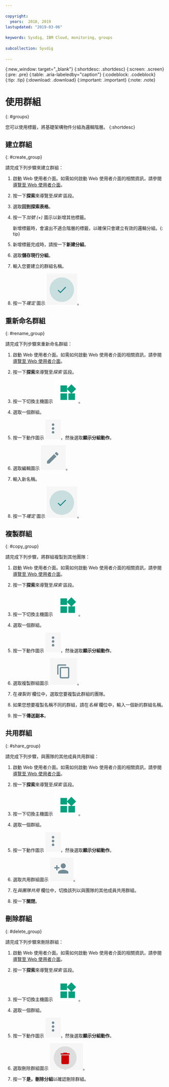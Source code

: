 ```yaml
---

copyright:
  years:  2018, 2019
lastupdated: "2019-03-06"

keywords: Sysdig, IBM Cloud, monitoring, groups

subcollection: Sysdig

---
```


{:new_window: target="_blank"}
{:shortdesc: .shortdesc}
{:screen: .screen}
{:pre: .pre}
{:table: .aria-labeledby="caption"}
{:codeblock: .codeblock}
{:tip: .tip}
{:download: .download}
{:important: .important}
{:note: .note}

# 使用群組
{: #groups}

您可以使用標籤，將基礎架構物件分組為邏輯階層。
{:shortdesc}

## 建立群組
{: #create_group}

請完成下列步驟來建立群組：

1. 啟動 Web 使用者介面。如需如何啟動 Web 使用者介面的相關資訊，請參閱[導覽至 Web 使用者介面](/docs/services/Monitoring-with-Sysdig?topic=Sysdig-launch#launch)。 

2. 按一下**探索**來導覽至*探索* 區段。

3. 選取**回到探索表格**。

4. 按一下*加號 (+)* 圖示以新增其他標籤。

    新增標籤時，會濾出不適合階層的標籤，以確保只會建立有效的邏輯分組。{: tip}

5. 新增標籤完成時，請按一下**新建分組**。

6. 選取**儲存現行分組**。

7. 輸入您要建立的群組名稱。

8. 按一下*確定* 圖示 ![「確定」圖示](images/ok.png)。

## 重新命名群組
{: #rename_group}

請完成下列步驟來重新命名群組：

1. 啟動 Web 使用者介面。如需如何啟動 Web 使用者介面的相關資訊，請參閱[導覽至 Web 使用者介面](/docs/services/Monitoring-with-Sysdig?topic=Sysdig-launch#launch)。 

2. 按一下**探索**來導覽至*探索* 區段。

3. 按一下切換主機圖示 ![切換主機圖示](images/switch_hosts.png)。

4. 選取一個群組。

5. 按一下動作圖示 ![三點圖示](images/actions.png)，然後選取**顯示分組動作**。

6. 選取編輯圖示 ![鉛筆圖示](images/edit.png)。

7. 輸入新名稱。

8. 按一下*確定* 圖示 ![「確定」圖示](images/ok.png)。




## 複製群組
{: #copy_group}

請完成下列步驟，將群組複製到其他團隊：

1. 啟動 Web 使用者介面。如需如何啟動 Web 使用者介面的相關資訊，請參閱[導覽至 Web 使用者介面](/docs/services/Monitoring-with-Sysdig?topic=Sysdig-launch#launch)。 

2. 按一下**探索**來導覽至*探索* 區段。

3. 按一下切換主機圖示 ![切換主機圖示](images/switch_hosts.png)。

4. 選取一個群組。

5. 按一下動作圖示 ![三點圖示](images/actions.png)，然後選取**顯示分組動作**。

6. 選取複製群組圖示 ![複製圖示](images/copy.png)。

7. 在*複製到* 欄位中，選取您要複製此群組的團隊。

8. 如果您想要複製名稱不同的群組，請在*名稱* 欄位中，輸入一個新的群組名稱。

9. 按一下**傳送副本**。



## 共用群組
{: #share_group}

請完成下列步驟，與團隊的其他成員共用群組：

1. 啟動 Web 使用者介面。如需如何啟動 Web 使用者介面的相關資訊，請參閱[導覽至 Web 使用者介面](/docs/services/Monitoring-with-Sysdig?topic=Sysdig-launch#launch)。 

2. 按一下**探索**來導覽至*探索* 區段。

3. 按一下切換主機圖示 ![切換主機圖示](images/switch_hosts.png)。

4. 選取一個群組。

5. 按一下動作圖示 ![三點圖示](images/actions.png)，然後選取**顯示分組動作**。

6. 選取共用群組圖示 ![共用圖示](images/share.png)。

7. 在*與團隊共用* 欄位中，切換該列以與團隊的其他成員共用群組。

8. 按一下**關閉**。



## 刪除群組
{: #delete_group}

請完成下列步驟來刪除群組：

1. 啟動 Web 使用者介面。如需如何啟動 Web 使用者介面的相關資訊，請參閱[導覽至 Web 使用者介面](/docs/services/Monitoring-with-Sysdig?topic=Sysdig-launch#launch)。 

2. 按一下**探索**來導覽至*探索* 區段。

3. 按一下切換主機圖示 ![切換主機圖示](images/switch_hosts.png)。

4. 選取一個群組。

5. 按一下動作圖示 ![三點圖示](images/actions.png)，然後選取**顯示分組動作**。

6. 選取刪除群組圖示 ![刪除圖示](images/delete.png)。

7. 按一下**是，刪除分組**以確認刪除群組。






